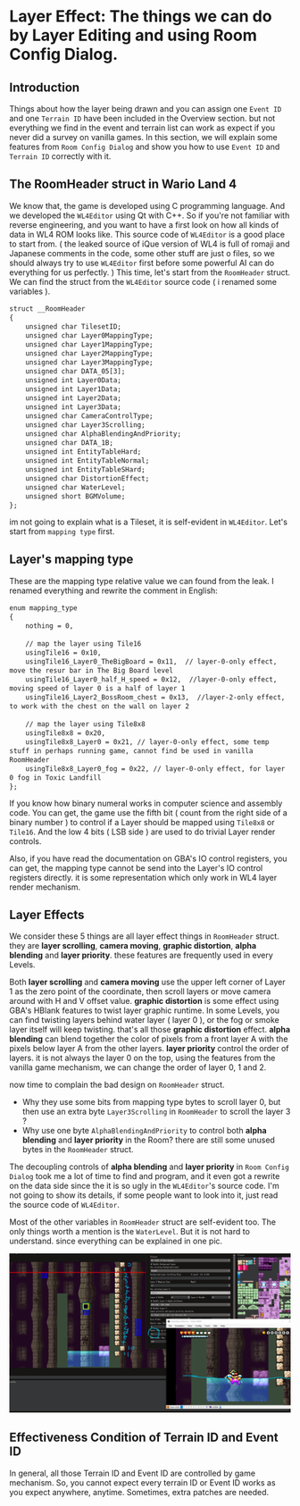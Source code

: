 # Layer Effect: The things we can do by Layer Editing and using Room Config Dialog.

## Introduction
Things about how the layer being drawn and you can assign one `Event ID` and one `Terrain ID` have been included in the Overview section. but not everything we find in the event and terrain list can work as expect if you never did a survey on vanilla games. In this section, we will explain some features from `Room Config Dialog` and show you how to use `Event ID` and `Terrain ID` correctly with it.

  
## The RoomHeader struct in Wario Land 4
  
We know that, the game is developed using C programming language. And we developed the `WL4Editor` using Qt with C++. So if you're not familiar with reverse engineering, and you want to have a first look on how all kinds of data in WL4 ROM looks like. This source code of `WL4Editor` is a good place to start from. ( the leaked source of iQue version of WL4 is full of romaji and Japanese comments in the code, some other stuff are just o files, so we should always try to use `WL4Editor` first before some powerful AI can do everything for us perfectly. ) This time, let's start from the `RoomHeader` struct. We can find the struct from the `WL4Editor` source code ( i renamed some variables ).
```
struct __RoomHeader
{
    unsigned char TilesetID;
    unsigned char Layer0MappingType;
    unsigned char Layer1MappingType;
    unsigned char Layer2MappingType;
    unsigned char Layer3MappingType;
    unsigned char DATA_05[3];
    unsigned int Layer0Data;
    unsigned int Layer1Data;
    unsigned int Layer2Data;
    unsigned int Layer3Data;
    unsigned char CameraControlType;
    unsigned char Layer3Scrolling;
    unsigned char AlphaBlendingAndPriority;
    unsigned char DATA_1B;
    unsigned int EntityTableHard;
    unsigned int EntityTableNormal;
    unsigned int EntityTableSHard;
    unsigned char DistortionEffect;
    unsigned char WaterLevel;
    unsigned short BGMVolume;
};
```
im not going to explain what is a Tileset, it is self-evident in `WL4Editor`. Let's start from `mapping type` first. 

## Layer's mapping type

These are the mapping type relative value we can found from the leak. I renamed everything and rewrite the comment in English:
```
enum mapping_type
{
    nothing = 0,

    // map the layer using Tile16
    usingTile16 = 0x10,
    usingTile16_Layer0_TheBigBoard = 0x11,  // layer-0-only effect, move the resur bar in The Big Board level
    usingTile16_Layer0_half_H_speed = 0x12,  //layer-0-only effect, moving speed of layer 0 is a half of layer 1
    usingTile16_Layer2_BossRoom_chest = 0x13,  //layer-2-only effect, to work with the chest on the wall on layer 2

    // map the layer using Tile8x8
    usingTile8x8 = 0x20,
    usingTile8x8_Layer0 = 0x21, // layer-0-only effect, some temp stuff in perhaps running game, cannot find be used in vanilla RoomHeader
    usingTile8x8_Layer0_fog = 0x22, // layer-0-only effect, for layer 0 fog in Toxic Landfill
};
```
If you know how binary numeral works in computer science and assembly code. You can get, the game use the fifth bit ( count from the right side of a binary number ) to control if a Layer should be mapped using `Tile8x8` or `Tile16`. And the low 4 bits ( LSB side ) are used to do trivial Layer render controls. 

Also, if you have read the documentation on GBA's IO control registers, you can get, the mapping type cannot be send into the Layer's IO control registers directly. it is some representation which only work in WL4 layer render mechanism.

## Layer Effects

We consider these 5 things are all layer effect things in `RoomHeader` struct. they are **layer scrolling**, **camera moving**, **graphic distortion**, **alpha blending** and **layer priority**. these features are frequently used in every Levels.

Both **layer scrolling** and **camera moving** use the upper left corner of Layer 1 as the zero point of the coordinate, then scroll layers or move camera around with H and V offset value. **graphic distortion** is some effect using GBA's HBlank features to twist layer graphic runtime. In some Levels, you can find twisting layers behind water layer ( layer 0 ), or the fog or smoke layer itself will keep twisting. that's all those **graphic distortion** effect. **alpha blending** can blend together the color of pixels from a front layer A with the pixels below layer A from the other layers. **layer priority** control the order of layers. it is not always the layer 0 on the top, using the features from the vanilla game mechanism, we can change the order of layer 0, 1 and 2.

now time to complain the bad design on `RoomHeader` struct.
- Why they use some bits from mapping type bytes to scroll layer 0, but then use an extra byte `Layer3Scrolling` in `RoomHeader` to scroll the layer 3 ?
- Why use one byte `AlphaBlendingAndPriority` to control both **alpha blending** and **layer priority** in the Room? there are still some unused bytes in the `RoomHeader` struct.

The decoupling controls of **alpha blending** and **layer priority** in `Room Config Dialog` took me a lot of time to find and program, and it even got a rewrite on the data side since the it is so ugly in the `WL4Editor`'s source code. I'm not going to show its details, if some people want to look into it, just read the source code of `WL4Editor`.

Most of the other variables in `RoomHeader` struct are self-evident too. The only things worth a mention is the `WaterLevel`. But it is not hard to understand. since everything can be explained in one pic.

![Image](tutorials/1_LayerEditing/1_2_LayerEffect/images/WaterLevelVariableInRoomHeader.png)

## Effectiveness Condition of Terrain ID and Event ID

In general, all those Terrain ID and Event ID are controlled by game mechanism. So, you cannot expect every terrain ID or Event ID works as you expect anywhere, anytime. Sometimes, extra patches are needed.
